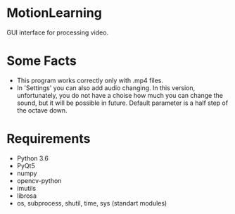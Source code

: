 # MotionLearning
GUI interface for processing video.


# Some Facts
- This program works correctly only with .mp4 files.
- In 'Settings' you can also add audio changing. In this version, unfortunately, you do not have a choise how much you can change the sound, but it will be possible in future. Default parameter is a half step of the octave down.



# Requirements
- Python 3.6
- PyQt5
- numpy
- opencv-python
- imutils
- librosa
- os, subprocess, shutil, time, sys (standart modules)
